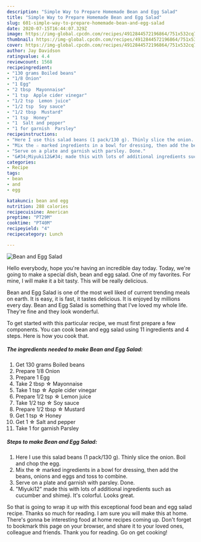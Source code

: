 ```yaml
---
description: "Simple Way to Prepare Homemade Bean and Egg Salad"
title: "Simple Way to Prepare Homemade Bean and Egg Salad"
slug: 601-simple-way-to-prepare-homemade-bean-and-egg-salad
date: 2020-07-15T16:44:07.329Z
image: https://img-global.cpcdn.com/recipes/4912844572196864/751x532cq70/bean-and-egg-salad-recipe-main-photo.jpg
thumbnail: https://img-global.cpcdn.com/recipes/4912844572196864/751x532cq70/bean-and-egg-salad-recipe-main-photo.jpg
cover: https://img-global.cpcdn.com/recipes/4912844572196864/751x532cq70/bean-and-egg-salad-recipe-main-photo.jpg
author: Jay Davidson
ratingvalue: 4.4
reviewcount: 1568
recipeingredient:
- "130 grams Boiled beans"
- "1/8 Onion"
- "1 Egg"
- "2 tbsp  Mayonnaise"
- "1 tsp  Apple cider vinegar"
- "1/2 tsp  Lemon juice"
- "1/2 tsp  Soy sauce"
- "1/2 tbsp  Mustard"
- "1 tsp  Honey"
- "1  Salt and pepper"
- "1 for garnish  Parsley"
recipeinstructions:
- "Here I use this salad beans (1 pack/130 g). Thinly slice the onion. Boil and chop the egg."
- "Mix the ☆ marked ingredients in a bowl for dressing, then add the beans, onions and eggs and toss to combine."
- "Serve on a plate and garnish with parsley. Done."
- "&#34;Miyuki12&#34; made this with lots of additional ingredients such as cucumber and shimeji. It&#39;s colorful. Looks great."
categories:
- Recipe
tags:
- bean
- and
- egg

katakunci: bean and egg 
nutrition: 288 calories
recipecuisine: American
preptime: "PT29M"
cooktime: "PT40M"
recipeyield: "4"
recipecategory: Lunch

---
```



![Bean and Egg Salad](https://img-global.cpcdn.com/recipes/4912844572196864/751x532cq70/bean-and-egg-salad-recipe-main-photo.jpg)

Hello everybody, hope you're having an incredible day today. Today, we're going to make a special dish, bean and egg salad. One of my favorites. For mine, I will make it a bit tasty. This will be really delicious.

Bean and Egg Salad is one of the most well liked of current trending meals on earth. It is easy, it is fast, it tastes delicious. It is enjoyed by millions every day. Bean and Egg Salad is something that I've loved my whole life. They're fine and they look wonderful.




To get started with this particular recipe, we must first prepare a few components. You can cook bean and egg salad using 11 ingredients and 4 steps. Here is how you cook that.

<!--inarticleads1-->

##### The ingredients needed to make Bean and Egg Salad:

1. Get 130 grams Boiled beans
1. Prepare 1/8 Onion
1. Prepare 1 Egg
1. Take 2 tbsp ☆ Mayonnaise
1. Take 1 tsp ☆ Apple cider vinegar
1. Prepare 1/2 tsp ☆ Lemon juice
1. Take 1/2 tsp ☆ Soy sauce
1. Prepare 1/2 tbsp ☆ Mustard
1. Get 1 tsp ☆ Honey
1. Get 1 ☆ Salt and pepper
1. Take 1 for garnish  Parsley




<!--inarticleads2-->

##### Steps to make Bean and Egg Salad:

1. Here I use this salad beans (1 pack/130 g). Thinly slice the onion. Boil and chop the egg.
1. Mix the ☆ marked ingredients in a bowl for dressing, then add the beans, onions and eggs and toss to combine.
1. Serve on a plate and garnish with parsley. Done.
1. &#34;Miyuki12&#34; made this with lots of additional ingredients such as cucumber and shimeji. It&#39;s colorful. Looks great.




So that is going to wrap it up with this exceptional food bean and egg salad recipe. Thanks so much for reading. I am sure you will make this at home. There's gonna be interesting food at home recipes coming up. Don't forget to bookmark this page on your browser, and share it to your loved ones, colleague and friends. Thank you for reading. Go on get cooking!
